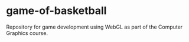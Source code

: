 # game-of-basketball
Repository for game development using WebGL as part of the Computer Graphics course.
